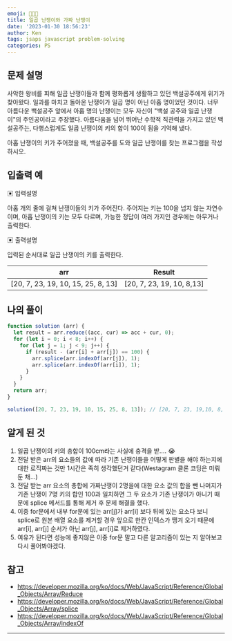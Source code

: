 ```yaml
---
emoji: 🧑🏻‍💻
title: 일곱 난쟁이와 가짜 난쟁이
date: '2023-01-30 18:56:23'
author: Ken
tags: jsaps javascript problem-solving
categories: PS
---
```


## 문제 설명

사악한 왕비를 피해 일곱 난쟁이들과 함께 평화롭게 생활하고 있던 백설공주에게 위기가 찾아왔다. 일과를 마치고 돌아온 난쟁이가 일곱 명이 아닌 아홉 명이었던 것이다.
너무 아름다운 백설공주 앞에서 아홉 명의 난쟁이는 모두 자신이 "백설 공주와 일곱 난쟁이"의 주인공이라고 주장했다. 아름다움을 넘어 뛰어난 수학적 직관력을 가지고 있던 백설공주는, 다행스럽게도 일곱 난쟁이의 키의 합이 100이 됨을 기억해 냈다.

아홉 난쟁이의 키가 주어졌을 때, 백설공주를 도와 일곱 난쟁이를 찾는 프로그램을 작성하시오.

## 입출력 예

▣ 입력설명

아홉 개의 줄에 걸쳐 난쟁이들의 키가 주어진다. 주어지는 키는 100을 넘지 않는 자연수이며, 아홉 난쟁이의 키는 모두 다르며, 가능한 정답이 여러 가지인 경우에는 아무거나 출력한다.

▣ 출력설명

입력된 순서대로 일곱 난쟁이의 키를 출력한다.

| arr                                | Result                    |
| ---------------------------------- | ------------------------- |
| [20, 7, 23, 19, 10, 15, 25, 8, 13] | [20, 7, 23, 19, 10, 8,13] |

## 나의 풀이

```javascript
function solution (arr) {
  let result = arr.reduce((acc, cur) => acc + cur, 0);
  for (let i = 0; i < 8; i++) {
    for (let j = 1; j < 9; j++) {
      if (result - (arr[i] + arr[j]) == 100) {
        arr.splice(arr.indexOf(arr[j]), 1);
        arr.splice(arr.indexOf(arr[i]), 1);
      }
    }
  }
  return arr;
}

solution([20, 7, 23, 19, 10, 15, 25, 8, 13]); // [20, 7, 23, 19,10, 8, 13]
```

## 알게 된 것

1. 일곱 난쟁이의 키의 총합이 100cm라는 사실에 충격을 받.... 😭
2. 전달 받은 arr의 요소들의 값에 따라 기존 난쟁이들을 어떻게 판별을 해야 하는지에 대한 로직짜는 것만 1시간은 족히 생각했던거 같다(Westagram 클론 코딩은 미뤄둔 채...)
3. 전달 받는 arr 요소의 총합에 가짜난쟁이 2명을에 대한 요소 값의 합을 뺀 나머지가 기존 난쟁이 7명 키의 합인 100과 일치하면 그 두 요소가 기존 난쟁이가 아니기 때문에 splice 메서드를 통해 제거 후 문제 해결을 했다.
4. 이중 for문에서 내부 for문에 있는 arr[j]가 arr[i] 보다 뒤에 있는 요소다 보니 splice로 원본 배열 요소를 제거할 경우 앞으로 한칸 인덱스가 땡겨 오기 때문에 arr[i], arr[j] 순서가 아닌 arr[j], arr[i]로 제거하였다. 
5. 여유가 된다면 성능에 좋지않은 이중 for문 말고 다른 알고리즘이 있는 지 알아보고 다시 풀어봐야겠다.

## 참고

* https://developer.mozilla.org/ko/docs/Web/JavaScript/Reference/Global_Objects/Array/Reduce
* https://developer.mozilla.org/ko/docs/Web/JavaScript/Reference/Global_Objects/Array/splice
* https://developer.mozilla.org/ko/docs/Web/JavaScript/Reference/Global_Objects/Array/indexOf

---
